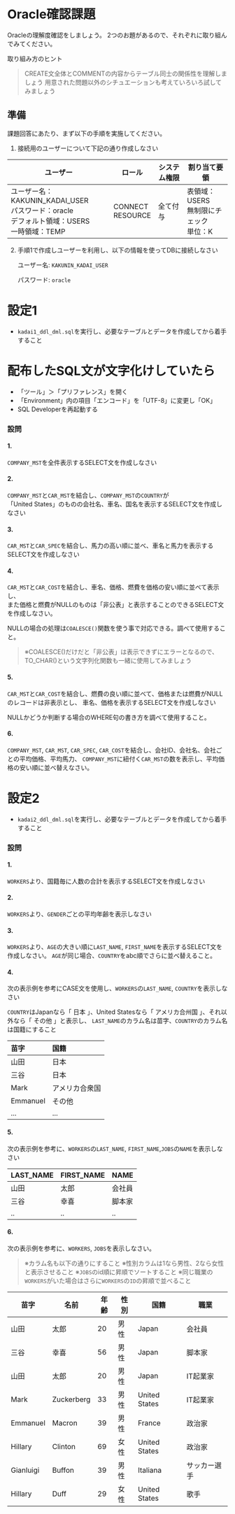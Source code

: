 # Oracle確認課題
Oracleの理解度確認をしましょう。
2つのお題があるので、それぞれに取り組んでみてください。

取り組み方のヒント
> CREATE文全体とCOMMENTの内容からテーブル同士の関係性を理解しましょう
> 用意された問題以外のシチュエーションも考えていろいろ試してみましょう



## 準備
課題回答にあたり、まず以下の手順を実施してください。

1. 接続用のユーザーについて下記の通り作成しなさい

| ユーザー | ロール | システム権限 | 割り当て要領 |
| ---- | ---- | ---- | ---- |
| ユーザー名：KAKUNIN_KADAI_USER<br>パスワード：oracle<br>デフォルト領域：USERS<br>一時領域：TEMP | CONNECT<br>RESOURCE | 全て付与 | 表領域：USERS<br>無制限にチェック<br>単位：K |

2. 手順1で作成しユーザーを利用し、以下の情報を使ってDBに接続しなさい

   ユーザー名: `KAKUNIN_KADAI_USER`

   パスワード: `oracle`

# 設定1

* `kadai1_ddl_dml.sql`を実行し、必要なテーブルとデータを作成してから着手すること

# 配布したSQL文が文字化けしていたら

* 「ツール」＞「プリファレンス」を開く
* 「Environment」内の項目「エンコード」を「UTF-8」に変更し「OK」
* SQL Developerを再起動する

### 設問

#### 1.
`COMPANY_MST`を全件表示するSELECT文を作成しなさい



#### 2.
`COMPANY_MST`と`CAR_MST`を結合し、`COMPANY_MST`の`COUNTRY`が<br>
「United States」のものの会社名、車名、国名を表示するSELECT文を作成しなさい



#### 3.
`CAR_MST`と`CAR_SPEC`を結合し、馬力の高い順に並べ、車名と馬力を表示するSELECT文を作成しなさい



#### 4.
`CAR_MST`と`CAR_COST`を結合し、車名、価格、燃費を価格の安い順に並べて表示し、<br>
また価格と燃費がNULLのものは「非公表」と表示することのできるSELECT文を作成しなさい。

NULLの場合の処理は`COALESCE()`関数を使う事で対応できる。調べて使用すること。
 >※COALESCE()だけだと「非公表」は表示できずにエラーとなるので、
TO_CHAR()という文字列化関数も一緒に使用してみましょう



#### 5.

 `CAR_MST`と`CAR_COST`を結合し、燃費の良い順に並べて、価格または燃費がNULLのレコードは非表示とし、 車名、価格を表示するSELECT文を作成しなさい

NULLかどうか判断する場合のWHERE句の書き方を調べて使用すること。



#### 6.
 `COMPANY_MST`, `CAR_MST`, `CAR_SPEC`, `CAR_COST`を結合し、会社ID、会社名、会社ごとの平均価格、平均馬力、
 `COMPANY_MST`に紐付く`CAR_MST`の数を表示し、平均価格の安い順に並べ替えなさい。

<div style="page-break-before:always"></div>

# 設定2

* `kadai2_ddl_dml.sql`を実行し、必要なテーブルとデータを作成してから着手すること



### 設問


#### 1.

`WORKERS`より、国籍毎に人数の合計を表示するSELECT文を作成しなさい



#### 2.

`WORKERS`より、`GENDER`ごとの平均年齢を表示しなさい



#### 3.

`WORKERS`より、`AGE`の大きい順に`LAST_NAME`, `FIRST_NAME`を表示するSELECT文を作成しなさい。
`AGE`が同じ場合、`COUNTRY`をabc順でさらに並べ替えること。



#### 4.

次の表示例を参考にCASE文を使用し、`WORKERS`の`LAST_NAME`, `COUNTRY`を表示しなさい

`COUNTRY`はJapanなら「 日本 」、United Statesなら「 アメリカ合州国 」、それ以外なら「 その他 」と表示し、
`LAST_NAME`のカラム名は苗字、`COUNTRY`のカラム名は国籍にすること

| 苗字     | 国籍           |
| :------- | :------------- |
| 山田     | 日本           |
| 三谷     | 日本           |
| Mark     | アメリカ合衆国 |
| Emmanuel | その他         |
| ...      | ...            |

<div style="page-break-before:always"></div>

#### 5.

次の表示例を参考に、`WORKERS`の`LAST_NAME`, `FIRST_NAME`,`JOBS`の`NAME`を表示しなさい

| LAST_NAME | FIRST_NAME | NAME   |
| :-------- | :--------- | :----- |
| 山田      | 太郎       | 会社員 |
| 三谷      | 幸喜       | 脚本家 |
| ..        | ..         | ..     |




#### 6.

 次の表示例を参考に、`WORKERS`, `JOBS`を表示しなさい。
 > ※カラム名も以下の通りにすること
 > ※性別カラムは1なら男性、2なら女性と表示させること
 > ※`JOBS`のid順に昇順でソートすること
 > ※同じ職業の`WORKERS`がいた場合はさらに`WORKERS`の`ID`の昇順で並べること

| 苗字      | 名前       | 年齢 | 性別 | 国籍          | 職業         |
| --------- | ---------- | ---- | ---- | ------------- | ------------ |
| 山田      | 太郎       | 20   | 男性 | Japan         | 会社員       |
| 三谷      | 幸喜       | 56   | 男性 | Japan         | 脚本家       |
| 山田      | 太郎       | 20   | 男性 | Japan         | IT起業家     |
| Mark      | Zuckerberg | 33   | 男性 | United States | IT起業家     |
| Emmanuel  | Macron     | 39   | 男性 | France        | 政治家       |
| Hillary   | Clinton    | 69   | 女性 | United States | 政治家       |
| Gianluigi | Buffon     | 39   | 男性 | Italiana      | サッカー選手 |
| Hillary   | Duff       | 29   | 女性 | United States | 歌手         |
